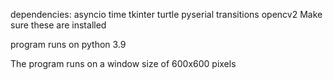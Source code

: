 dependencies:
    asyncio
    time
    tkinter
    turtle
    pyserial
    transitions
    opencv2
Make sure these are installed

program runs on python 3.9

The program runs on a window size of 600x600 pixels



